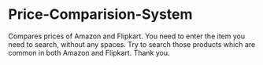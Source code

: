 # Price-Comparision-System
Compares prices of Amazon and Flipkart.
You need to enter the item you need to search, without any spaces.
Try to search those products which are common in both Amazon and Flipkart.
Thank you.
